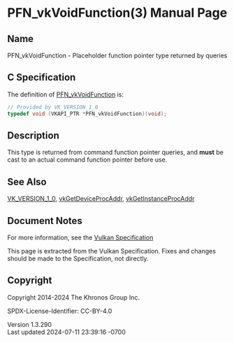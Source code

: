 # PFN_vkVoidFunction(3) Manual Page

## Name

PFN_vkVoidFunction - Placeholder function pointer type returned by
queries



## <a href="#_c_specification" class="anchor"></a>C Specification

The definition of [PFN_vkVoidFunction](https://registry.khronos.org/vulkan/specs/1.3-extensions/man/html/PFN_vkVoidFunction.html) is:

``` c
// Provided by VK_VERSION_1_0
typedef void (VKAPI_PTR *PFN_vkVoidFunction)(void);
```

## <a href="#_description" class="anchor"></a>Description

This type is returned from command function pointer queries, and
**must** be cast to an actual command function pointer before use.

## <a href="#_see_also" class="anchor"></a>See Also

[VK_VERSION_1_0](https://registry.khronos.org/vulkan/specs/1.3-extensions/man/html/VK_VERSION_1_0.html),
[vkGetDeviceProcAddr](https://registry.khronos.org/vulkan/specs/1.3-extensions/man/html/vkGetDeviceProcAddr.html),
[vkGetInstanceProcAddr](https://registry.khronos.org/vulkan/specs/1.3-extensions/man/html/vkGetInstanceProcAddr.html)

## <a href="#_document_notes" class="anchor"></a>Document Notes

For more information, see the <a
href="https://registry.khronos.org/vulkan/specs/1.3-extensions/html/vkspec.html#PFN_vkVoidFunction"
target="_blank" rel="noopener">Vulkan Specification</a>

This page is extracted from the Vulkan Specification. Fixes and changes
should be made to the Specification, not directly.

## <a href="#_copyright" class="anchor"></a>Copyright

Copyright 2014-2024 The Khronos Group Inc.

SPDX-License-Identifier: CC-BY-4.0

Version 1.3.290  
Last updated 2024-07-11 23:39:16 -0700
